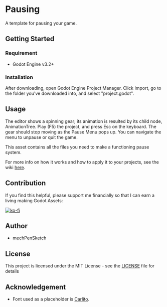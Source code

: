# Pausing
A template for pausing your game.

## Getting Started
### Requirement
* Godot Engine v3.2+

### Installation
After downloading, open Godot Engine Project Manager. Click Import, go to the folder you've downloaded into, and select "project.godot".

## Usage
The editor shows a spinning gear; its animation is resulted by its child node, AnimationTree. Play (F5) the project, and press Esc on the keyboard. The gear should stop moving as the Pause Menu pops up. You can navigate the menu to unpause or quit the game.

This asset contains all the files you need to make a functioning pause system.

For more info on how it works and how to apply it to your projects, see the wiki [here](https://github.com/mechPenSketch/Pausing/wiki).

## Contribution
If you find this helpful, please support me financially so that I can earn a living making Godot Assets:

[![ko-fi](https://www.ko-fi.com/img/githubbutton_sm.svg)](https://ko-fi.com/I3I1208SA)

## Author
* mechPenSketch

## License
This project is licensed under the MIT License - see the [LICENSE](LICENSE) file for details

## Acknowledgement
* Font used as a placeholder is [Carlito](https://fontlibrary.org/en/font/carlito).
